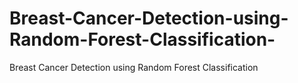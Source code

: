 # Breast-Cancer-Detection-using-Random-Forest-Classification-
Breast Cancer Detection using Random Forest Classification  
